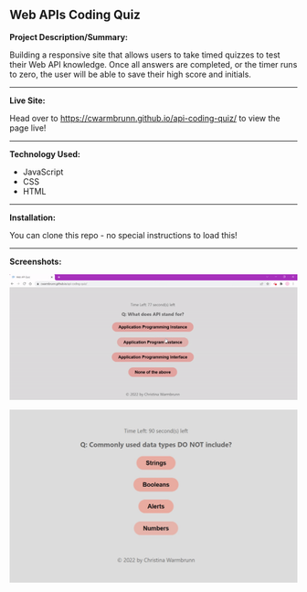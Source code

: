## Web APIs Coding Quiz

**Project Description/Summary:**

Building a responsive site that allows users to take timed quizzes to test their Web API knowledge. Once all answers are completed, or the timer runs to zero, the user will be able to save their high score and initials.

---

**Live Site:**

Head over to https://cwarmbrunn.github.io/api-coding-quiz/ to view the page live!

---

**Technology Used:**

- JavaScript
- CSS
- HTML

---

**Installation:**

You can clone this repo - no special instructions to load this!

---

**Screenshots:**

![Timed Quiz GIF](./assets/images/timed-quiz2.gif)

![Timed Quiz Screenshot](/assets/images/timed-quiz.jpg)
